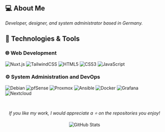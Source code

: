 ## 💻 About Me
*Developer, designer, and system administrator based in Germany.*

## 🌊 Technologies & Tools
### 🌐 Web Development
![Nuxt.js](https://img.shields.io/badge/Nuxt.js-0D1117?style=for-the-badge&logo=nuxt.js&logoColor=58A6FF)
![TailwindCSS](https://img.shields.io/badge/Tailwind_CSS-0D1117?style=for-the-badge&logo=tailwind-css&logoColor=58A6FF)
![HTML5](https://img.shields.io/badge/HTML5-0D1117?style=for-the-badge&logo=html5&logoColor=58A6FF)
![CSS3](https://img.shields.io/badge/CSS3-0D1117?style=for-the-badge&logo=css3&logoColor=58A6FF)
![JavaScript](https://img.shields.io/badge/JavaScript-0D1117?style=for-the-badge&logo=javascript&logoColor=58A6FF)

### ⚙️ System Administration and DevOps
![Debian](https://img.shields.io/badge/Debian-0D1117?style=for-the-badge&logo=debian&logoColor=58A6FF)
![pfSense](https://img.shields.io/badge/pfSense-0D1117?style=for-the-badge&logoColor=58A6FF&logo=fireship)
![Proxmox](https://img.shields.io/badge/Proxmox-0D1117?style=for-the-badge&logo=proxmox&logoColor=58A6FF)
![Ansible](https://img.shields.io/badge/Ansible-0D1117?style=for-the-badge&logo=ansible&logoColor=58A6FF)
![Docker](https://img.shields.io/badge/Docker-0D1117?style=for-the-badge&logo=docker&logoColor=58A6FF)
![Grafana](https://img.shields.io/badge/Grafana-0D1117?style=for-the-badge&logo=grafana&logoColor=58A6FF)
![Nextcloud](https://img.shields.io/badge/Nextcloud-0D1117?style=for-the-badge&logo=nextcloud&logoColor=58A6FF)

<br/>

<div align="center">

*If you like my work, I would appreciate a ⭐ on the repositories you enjoy!*

  <img src="https://github-readme-stats.vercel.app/api?username=L50N&include_all_commits=true&count_private=true&show_icons=true&line_height=20&title_color=58A6FF&icon_color=58A6FF&text_color=58A6FF&bg_color=0D1117" alt="GitHub Stats"/>

</div>
